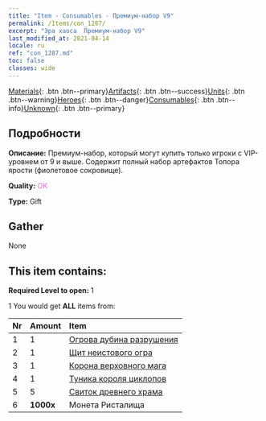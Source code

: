 ```yaml
---
title: "Item - Consumables - Премиум-набор V9"
permalink: /Items/con_1287/
excerpt: "Эра хаоса  Премиум-набор V9"
last_modified_at: 2021-04-14
locale: ru
ref: "con_1287.md"
toc: false
classes: wide
---
```

 [Materials](/ru/Items/){: .btn .btn--primary}[Artifacts](/ru/Items/Artifacts/){: .btn .btn--success}[Units](/ru/Items/Units/){: .btn .btn--warning}[Heroes](/ru/Items/Heroes/){: .btn .btn--danger}[Consumables](/ru/Items/Consumables/){: .btn .btn--info}[Unknown](/ru/Items/Unknown/){: .btn .btn--primary}

## Подробности
 **Описание:** Премиум-набор, который могут купить только игроки с VIP-уровнем от 9 и выше. Содержит полный набор артефактов Топора ярости (фиолетовое сокровище).

 **Quality:** <span style="color: #DA70D6">OK</span>

 **Type:** Gift

## Gather

  None

## This item contains:

 **Required Level to open:** 1

 1 You would get **ALL** items  from:

  | Nr | Amount |     Item    |
  |:---|:-------|:------------|
  | 1 | 1 | [Огрова дубина разрушения](/ru/Items/art_125/) | 
  | 2 | 1 | [Щит неистового огра](/ru/Items/art_126/) | 
  | 3 | 1 | [Корона верховного мага](/ru/Items/art_127/) | 
  | 4 | 1 | [Туника короля циклопов](/ru/Items/art_128/) | 
  | 5 | 5 | [Свиток древнего храма](/ru/Items/con_697/) | 
  | 6 |  **1000x** | Монета Ристалища |  | 
